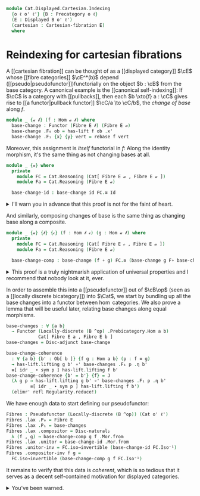 <!--
```agda
{-# OPTIONS --lossy-unification #-}
open import Cat.Bi.Instances.Discrete
open import Cat.Displayed.Cartesian
open import Cat.Instances.Discrete
open import Cat.Instances.Functor
open import Cat.Displayed.Fibre
open import Cat.Displayed.Base
open import Cat.Bi.Base
open import Cat.Prelude

import Cat.Displayed.Fibre.Reasoning
import Cat.Displayed.Reasoning
import Cat.Reasoning
import Cat.Morphism as Mor

open Pseudofunctor
open Lax-functor
open _=>_
```
-->

```agda
module Cat.Displayed.Cartesian.Indexing
  {o ℓ o' ℓ'} {B : Precategory o ℓ}
  (E : Displayed B o' ℓ')
  (cartesian : Cartesian-fibration E)
  where
```

<!--
```agda
open Cartesian-fibration cartesian
open Cat.Displayed.Reasoning E
open Cat.Reasoning B
open Cartesian-lift
open Displayed E
open is-cartesian
open Functor
private
  module Fib = Cat.Displayed.Fibre.Reasoning E
```
-->

# Reindexing for cartesian fibrations

A [[cartesian fibration]] can be thought of as a [[displayed category]]
$\cE$ whose [[fibre categories]] $\cE^*(b)$ depend
([[pseudo|pseudofunctor]])functorially
on the object $b : \cB$ from the base category. A canonical example is
the [[canonical self-indexing]]: If $\cC$ is a
category with [[pullbacks]], then each $b \xto{f} a : \cC$ gives rise to
[[a functor|pullback functor]] $\cC/a \to \cC/b$, the _change of base_
along $f$.

```agda
module _ {𝒶 𝒷} (f : Hom 𝒶 𝒷) where
  base-change : Functor (Fibre E 𝒷) (Fibre E 𝒶)
  base-change .F₀ ob = has-lift f ob .x'
  base-change .F₁ {x} {y} vert = rebase f vert
```

<!--
```agda
  base-change .F-id {x} =
    sym $ has-lift.uniquep f x _ _ _ _ $
      idr' _ ∙[] symP (idl' _)

  base-change .F-∘ {x} {y} {z} f' g' =
    sym $ has-lift.uniquep f z _ _ _ _ $
      Fib.pulllf (has-lift.commutesp f z id-comm _)
      ∙[] pullr[] _ (has-lift.commutesp f y id-comm _)
      ∙[] pulll[] _ Fib.to-fibre
```
-->

Moreover, this assignment is _itself_ functorial in $f$: Along the
identity morphism, it's the same thing as not changing bases at all.

```agda
module _ {𝒶} where
  private
    module FC = Cat.Reasoning (Cat[ Fibre E 𝒶 , Fibre E 𝒶 ])
    module Fa = Cat.Reasoning (Fibre E 𝒶)

  base-change-id : base-change id FC.≅ Id
```

<details>
<summary> I'll warn you in advance that this proof is not for the faint
of heart. </summary>
```agda
  base-change-id = to-natural-iso mi where
    open make-natural-iso
    mi : make-natural-iso (base-change id) Id
    mi .eta x = has-lift.lifting id x
    mi .inv x = has-lift.universalv id x id'
    mi .eta∘inv x = cancel _ _ (has-lift.commutesv _ _ _)
    mi .inv∘eta x = sym $
      has-lift.uniquep₂ id x _ _ _ _ _
        (idr' _)
        (Fib.cancellf (has-lift.commutesv _ _ _))
    mi .natural x y f =
      sym $ from-pathp $ cast[] $
        has-lift.commutesp id y id-comm _
        ∙[] Fib.to-fibre
```
</details>

And similarly, composing changes of base is the same thing as changing
base along a composite.

```agda
module _ {𝒶} {𝒷} {𝒸} (f : Hom 𝒷 𝒸) (g : Hom 𝒶 𝒷) where
  private
    module FC = Cat.Reasoning (Cat[ Fibre E 𝒸 , Fibre E 𝒶 ])
    module Fa = Cat.Reasoning (Fibre E 𝒶)

  base-change-comp : base-change (f ∘ g) FC.≅ (base-change g F∘ base-change f)
```

<details>
<summary> This proof is a truly nightmarish application of universal
properties and I recommend that nobody look at it, ever. </summary>.

```agda
  base-change-comp = to-natural-iso mi where
    open make-natural-iso
    mi : make-natural-iso (base-change (f ∘ g)) (base-change g F∘ base-change f)
    mi .eta x =
      has-lift.universalv g _ $ has-lift.universal f x g (has-lift.lifting (f ∘ g) x)
    mi .inv x =
      has-lift.universalv (f ∘ g) x (has-lift.lifting f _ ∘' has-lift.lifting g _)
    mi .eta∘inv x =
      has-lift.uniquep₂ _ _ _ _ _ _ _
        (Fib.pulllf (has-lift.commutesv g _ _)
         ∙[] has-lift.uniquep₂ _ _ _ (idr _) refl _ _
           (pulll[] _ (has-lift.commutes _ _ _ _)
            ∙[] has-lift.commutesv _ _ _)
           refl)
        (idr' _)
    mi .inv∘eta x =
      has-lift.uniquep₂ _ _ _ _ _ _ _
        (Fib.pulllf (has-lift.commutesv _ _ _)
         ∙[] pullr[] _ (has-lift.commutesv _ _ _)
         ∙[] has-lift.commutes _ _ _ _)
        (idr' _)
    mi .natural x y f' =
      ap hom[] $ cartesian→weak-monic E (has-lift.cartesian g _) _ _ $ cast[] $
        pulll[] _ (has-lift.commutesp g _ id-comm _)
        ∙[] pullr[] _ (has-lift.commutesv g _ _)
        ∙[] has-lift.uniquep₂ _ _ _ id-comm-sym _ _ _
          (pulll[] _ (has-lift.commutesp _ _ id-comm _)
           ∙[] pullr[] _ (has-lift.commutes _ _ _ _))
          (pulll[] _ (has-lift.commutes _ _ _ _)
           ∙[] has-lift.commutesp _ _ id-comm _)
        ∙[] pushl[] _ (symP (has-lift.commutesv g _ _))
```
</details>

In order to assemble this into a [[pseudofunctor]] out of $\cB\op$
(seen as a [[locally discrete bicategory]]) into $\Cat$, we start by
bundling up all the base changes into a functor between $\hom$ categories.
We also prove a lemma that will be useful later, relating base changes
along equal morphisms.

```agda
base-changes : ∀ {a b}
  → Functor (Locally-discrete (B ^op) .Prebicategory.Hom a b)
            Cat[ Fibre E a , Fibre E b ]
base-changes = Disc-adjunct base-change

base-change-coherence
  : ∀ {a b} {b' : Ob[ b ]} {f g : Hom a b} (p : f ≡ g)
  → has-lift.lifting g b' ∘' base-changes .F₁ p .η b'
  ≡[ idr _ ∙ sym p ] has-lift.lifting f b'
base-change-coherence {b' = b'} {f} = J
  (λ g p → has-lift.lifting g b' ∘' base-changes .F₁ p .η b'
         ≡[ idr _ ∙ sym p ] has-lift.lifting f b')
  (elimr' refl Regularity.reduce!)
```

We have enough data to start defining our pseudofunctor:

<!--
```agda
private
  module FC {a} {b} = Cat.Reasoning (Cat[ Fibre E a , Fibre E b ])
```
-->

```agda
Fibres : Pseudofunctor (Locally-discrete (B ^op)) (Cat o' ℓ')
Fibres .lax .P₀ = Fibre E
Fibres .lax .P₁ = base-changes
Fibres .lax .compositor = Disc-natural₂
  λ (f , g) → base-change-comp g f .Mor.from
Fibres .lax .unitor = base-change-id .Mor.from
Fibres .unitor-inv = FC.iso→invertible (base-change-id FC.Iso⁻¹)
Fibres .compositor-inv f g =
  FC.iso→invertible (base-change-comp g f FC.Iso⁻¹)
```

It remains to verify that this data is *coherent*, which is so tedious
that it serves as a decent self-contained motivation for displayed
categories.

<details>
<summary>You've been warned.</summary>

We start with the `left-unit`{.Agda}. In the diagram below, we have
to show that the composite vertical morphism over $b$ is equal to
the identity over $b$. By the uniqueness property of cartesian lifts,
it suffices to show that the composites with the lift of $f$ are equal,
which is witnessed by the commutativity of the whole diagram.

~~~{.quiver}
\[\begin{tikzcd}
  {f^*a'} \\
  {\id^*f^*a'} & {f^*a'} \\
  {(f \circ \id)^*a'} \\
  {f^*a'} && {a'} \\
  b && a
  \arrow["f", from=5-1, to=5-3]
  \arrow["{\rm{lift}(f)}"', from=4-1, to=4-3]
  \arrow[maps to, from=4-3, to=5-3]
  \arrow[maps to, from=4-1, to=5-1]
  \arrow["{\lambda^*a'}"', color={rgb,255:red,214;green,92;blue,92}, from=3-1, to=4-1]
  \arrow["{\rm{lift}(f \circ \id)}"{pos=0.4}, from=3-1, to=4-3]
  \arrow["\gamma"', color={rgb,255:red,214;green,92;blue,92}, from=2-1, to=3-1]
  \arrow["\upsilon"', color={rgb,255:red,214;green,92;blue,92}, from=1-1, to=2-1]
  \arrow["{\rm{lift}(f)}", from=2-2, to=4-3]
  \arrow["{\rm{lift}(\id)}"', from=2-1, to=2-2]
  \arrow["\id", from=1-1, to=2-2]
\end{tikzcd}\]
~~~

The bottom triangle is our `base-change-coherence`{.Agda} lemma, the
middle square is by definition of the compositor and the top triangle
is by definition of the unitor.

```agda
Fibres .lax .left-unit f = ext λ a' →
  has-lift.uniquep₂ f a' _ refl refl _ _
    (Fib.pulllf (base-change-coherence (idr f))
    ∙[] Fib.pulllf (has-lift.commutesv (f ∘ id) a' _)
    ∙[] (refl⟩∘'⟨ Fib.eliml (base-change id .F-id))
    ∙[] pullr[] _ (has-lift.commutesv id _ id'))
    refl
```

For the `right-unit`{.Agda}, we proceed similarly. The diagram below
shows that the composite on the left, composed with the lift of $f$,
is equal to the lift of $f$.

~~~{.quiver}
\[\begin{tikzcd}
  {f^*a'} && {a'} \\
  {f^*\id^*a'} && {\id^*a'} \\
  {(\id \circ f)^*a'} \\
  {f^*a'} && {a'} \\
  b && a
  \arrow["f", from=5-1, to=5-3]
  \arrow["{\rm{lift}(f)}"', from=4-1, to=4-3]
  \arrow[maps to, from=4-3, to=5-3]
  \arrow[maps to, from=4-1, to=5-1]
  \arrow["{\rho^*a'}"', color={rgb,255:red,214;green,92;blue,92}, from=3-1, to=4-1]
  \arrow["{\rm{lift}(\id \circ f)}"{pos=0.2}, from=3-1, to=4-3]
  \arrow["\gamma"', color={rgb,255:red,214;green,92;blue,92}, from=2-1, to=3-1]
  \arrow["{f^*\upsilon}"', color={rgb,255:red,214;green,92;blue,92}, from=1-1, to=2-1]
  \arrow["{\rm{lift}(\id)}"{description}, from=2-3, to=4-3]
  \arrow["{\rm{lift}(f)}"', from=2-1, to=2-3]
  \arrow["{\rm{lift}(f)}", from=1-1, to=1-3]
  \arrow["\upsilon"', from=1-3, to=2-3]
  \arrow["\id", curve={height=-30pt}, from=1-3, to=4-3]
\end{tikzcd}\]
~~~

The bottom triangle is `base-change-coherence`{.Agda}, the middle square
is by definition of the compositor, the outer triangle is by definition
of the unitor, and the top square is by definition of `rebase`{.Agda}
(the action of $f^*$ on morphisms).

```agda
Fibres .lax .right-unit f = ext λ a' →
  has-lift.uniquep₂ f a' _ refl _ _ _
    (Fib.pulllf (base-change-coherence (idl f))
    ∙[] Fib.pulllf (has-lift.commutesv (id ∘ f) a' _)
    ∙[] (refl⟩∘'⟨ Fib.idr _)
    ∙[] extendr[] id-comm (has-lift.commutesp f _ _ _)
    ∙[] (has-lift.commutesv id _ id' ⟩∘'⟨refl))
    (idr' _ ∙[] symP (idl' _))
```

Last but definitely not least, the `hexagon`{.Agda} witnessing the
coherence of associativity follows again by uniqueness of cartesian
lifts, by the commutativity of the following diagram.

~~~{.quiver style="height: 375px !important;"}
\[\begin{tikzcd}
  {f^*g^*h^*a'} &&&&&& {f^*g^*h^*a'} \\
  {f^*g^*h^*a'} & {g^*h^*a'} &&&& {g^*h^*a'} & {(gf)^*h^*a'} \\
  {f^*(hg)^*a'} & {(hg)^*a'} & {h^*a'} && {h^*a'} && {(h(gf))^*a'} \\
  {((hg)f)^*a'} &&& {a'} &&& {((hg)f)^*a'} \\
  d & c & b & a & b & c & d
  \arrow["f", from=5-1, to=5-2]
  \arrow["g", from=5-2, to=5-3]
  \arrow["h", from=5-3, to=5-4]
  \arrow[maps to, from=4-4, to=5-4]
  \arrow[maps to, from=4-1, to=5-1]
  \arrow["{\rm{lift}((hg)f)}"', from=4-1, to=4-4]
  \arrow[""{name=0, anchor=center, inner sep=0}, from=3-3, to=4-4]
  \arrow["{\rm{lift}(g)}", from=2-2, to=3-3]
  \arrow["{\rm{lift}(f)}", from=1-1, to=2-2]
  \arrow["\gamma", color={rgb,255:red,214;green,92;blue,92}, from=2-7, to=3-7]
  \arrow["\id"', color={rgb,255:red,92;green,92;blue,214}, from=1-1, to=2-1]
  \arrow["{f^*\gamma}"', color={rgb,255:red,92;green,92;blue,214}, from=2-1, to=3-1]
  \arrow["\gamma"', color={rgb,255:red,92;green,92;blue,214}, from=3-1, to=4-1]
  \arrow["{\rm{lift}(hg)}"'{pos=0.1}, from=3-2, to=4-4]
  \arrow["{\rm{lift}(f)}"', from=3-1, to=3-2]
  \arrow["{\rm{lift}(f)}"', from=2-1, to=2-2]
  \arrow["\gamma"', from=2-2, to=3-2]
  \arrow["{\alpha^*a'}", color={rgb,255:red,214;green,92;blue,92}, from=3-7, to=4-7]
  \arrow["\gamma", color={rgb,255:red,214;green,92;blue,92}, from=1-7, to=2-7]
  \arrow["h"', from=5-5, to=5-4]
  \arrow["g"', from=5-6, to=5-5]
  \arrow["f"', from=5-7, to=5-6]
  \arrow[maps to, from=4-7, to=5-7]
  \arrow["{\rm{lift}((hg)f)}", from=4-7, to=4-4]
  \arrow[""{name=1, anchor=center, inner sep=0}, from=3-5, to=4-4]
  \arrow["{\rm{lift}(g)}"', from=2-6, to=3-5]
  \arrow["{\rm{lift}(f)}"', from=1-7, to=2-6]
  \arrow["{\rm{lift}(h(gf))}"{pos=0.2}, from=3-7, to=4-4]
  \arrow["{\rm{lift}(gf)}"{pos=0.3}, from=2-7, to=3-5]
  \arrow[Rightarrow, no head, from=1-1, to=1-7]
  \arrow[Rightarrow, no head, from=2-2, to=2-6]
  \arrow[Rightarrow, no head, from=3-3, to=3-5]
  \arrow["{\rm{lift}(h)}"{description}, shift left=2, draw=none, from=0, to=1]
\end{tikzcd}\]
~~~

```agda
Fibres .lax .hexagon f g h = ext λ a' →
  has-lift.uniquep₂ ((h ∘ g) ∘ f) a' _ refl _ _ _
    (Fib.pulllf (base-change-coherence (assoc h g f))
    ∙[] Fib.pulllf (has-lift.commutesv (h ∘ (g ∘ f)) a' _)
    ∙[] (refl⟩∘'⟨ Fib.eliml (base-change (g ∘ f) .F-id))
    ∙[] extendr[] _ (has-lift.commutesv (g ∘ f) _ _))
    (Fib.pulllf (has-lift.commutesv ((h ∘ g) ∘ f) a' _)
    ∙[] (refl⟩∘'⟨ Fib.idr _) ∙[] (refl⟩∘'⟨ Fib.idr _)
    ∙[] extendr[] id-comm (has-lift.commutesp f _ _ _)
    ∙[] (has-lift.commutesv (h ∘ g) a' _ ⟩∘'⟨refl))
```
</details>

<!--
```agda
-- Optimized natural iso, avoids a bunch of junk from composition.
opaque
  base-change-square
    : ∀ {Γ Δ Θ Ψ : Ob}
    → {σ : Hom Γ Δ} {δ : Hom Γ Θ} {γ : Hom Δ Ψ} {τ : Hom Θ Ψ}
    → γ ∘ σ ≡ τ ∘ δ
    → ∀ x' → Hom[ id ]
      (base-change σ .F₀ (base-change γ .F₀ x'))
      (base-change δ .F₀ (base-change τ .F₀ x'))
  base-change-square {σ = σ} {δ = δ} {γ = γ} {τ = τ} p x' =
    has-lift.universalv δ _ $
    has-lift.universal' τ _ (sym p) $
    has-lift.lifting γ x' ∘' has-lift.lifting σ _

  base-change-square-lifting
    : ∀ {Γ Δ Θ Ψ : Ob}
    → {σ : Hom Γ Δ} {δ : Hom Γ Θ} {γ : Hom Δ Ψ} {τ : Hom Θ Ψ}
    → (p : γ ∘ σ ≡ τ ∘ δ) (x' : Ob[ Ψ ])
    → has-lift.lifting τ x' ∘' has-lift.lifting δ (base-change τ .F₀ x') ∘' base-change-square p x'
    ≡[ ap (τ ∘_) (idr _) ∙ sym p ] has-lift.lifting γ x' ∘' has-lift.lifting σ _
  base-change-square-lifting {σ = σ} {δ = δ} {γ = γ} {τ = τ} p x' =
    cast[] $
    apd (λ _ → has-lift.lifting τ x' ∘'_) (has-lift.commutesv _ _ _)
    ∙[] has-lift.commutesp τ x' (sym p) _

  base-change-square-natural
    : ∀ {Γ Δ Θ Ψ : Ob}
    → {σ : Hom Γ Δ} {δ : Hom Γ Θ} {γ : Hom Δ Ψ} {τ : Hom Θ Ψ}
    → (p : γ ∘ σ ≡ τ ∘ δ)
    → ∀ {x' y'} (f' : Hom[ id ] x' y')
    → base-change-square p y' ∘' base-change σ .F₁ (base-change γ .F₁ f')
    ≡ base-change δ .F₁ (base-change τ .F₁ f') ∘' base-change-square p x'
  base-change-square-natural {σ = σ} {δ = δ} {γ = γ} {τ = τ} p f' =
    has-lift.uniquep₂ δ _ _ _ _ _ _
      (pulll[] _ (has-lift.commutesv δ _ _)
       ∙[] has-lift.uniquep₂ τ _ _ (idr _) _ _ _
         (pulll[] _ (has-lift.commutesp τ _ (sym p) _)
          ∙[] pullr[] _ (has-lift.commutesp σ _ id-comm _)
          ∙[] extendl[] _ (has-lift.commutesp γ _ id-comm _))
         (has-lift.commutesp τ _ (sym p ∙ sym (idl _ )) _))
      (pulll[] _ (has-lift.commutesp δ _ id-comm _)
       ∙[] pullr[] _ (has-lift.commutesv δ _ _)
       ∙[] has-lift.uniquep τ _ _ (idl _) (sym p ∙ sym (idl _)) _
         (pulll[] _ (has-lift.commutesp _ _ id-comm _ )
          ∙[] pullr[] _ (has-lift.commutesp _ _ (sym p) _)))

  base-change-square-inv
    : ∀ {Γ Δ Θ Ψ : Ob}
    → {σ : Hom Γ Δ} {δ : Hom Γ Θ} {γ : Hom Δ Ψ} {τ : Hom Θ Ψ}
    → (p : γ ∘ σ ≡ τ ∘ δ)
    → ∀ x' → base-change-square p x' ∘' base-change-square (sym p) x' ≡[ idl _ ] id'
  base-change-square-inv {σ = σ} {δ = δ} {γ = γ} {τ = τ} p x' =
    has-lift.uniquep₂ _ _ _ _ _ _ _
      (pulll[] _ (has-lift.commutesv δ _ _)
       ∙[] has-lift.uniquep₂ τ _ _ (idr _) refl _ _
         (pulll[] _ (has-lift.commutesp τ _ (sym p) _)
          ∙[] pullr[] _ (has-lift.commutesv σ _ _)
          ∙[] has-lift.commutesp γ _ p _)
         refl)
      (idr' _)

base-change-square-ni
  : ∀ {Γ Δ Θ Ψ : Ob}
  → {σ : Hom Γ Δ} {δ : Hom Γ Θ} {γ : Hom Δ Ψ} {τ : Hom Θ Ψ}
  → γ ∘ σ ≡ τ ∘ δ
  → (base-change σ F∘ base-change γ) ≅ⁿ (base-change δ F∘ base-change τ)
base-change-square-ni {σ = σ} {δ = δ} {γ = γ} {τ = τ} p =
  to-natural-iso ni where

  open make-natural-iso
  ni : make-natural-iso _ _
  ni .eta = base-change-square p
  ni .inv = base-change-square (sym p)
  ni .eta∘inv x = from-pathp $ base-change-square-inv p x
  ni .inv∘eta x = from-pathp $ base-change-square-inv (sym p) x
  ni .natural x y f = sym $ Fib.over-fibre (base-change-square-natural p f)
```
-->
